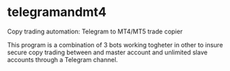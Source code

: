 # telegramandmt4
Copy trading automation: Telegram to MT4/MT5 trade copier

This program is a combination of 3 bots working togheter 
in other to insure secure copy trading between and master 
account and unlimited slave accounts through a Telegram 
channel.
